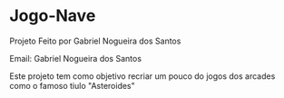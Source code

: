 # Jogo-Nave


Projeto Feito por Gabriel Nogueira dos Santos

Email: Gabriel Nogueira dos Santos


Este projeto tem como objetivo  recriar um pouco do jogos dos arcades como o famoso tiulo "Asteroides"
